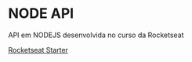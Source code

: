# NODE API

API em NODEJS desenvolvida no curso da Rocketseat

[Rocketseat Starter](https://rocketseat.com.br/starter)
